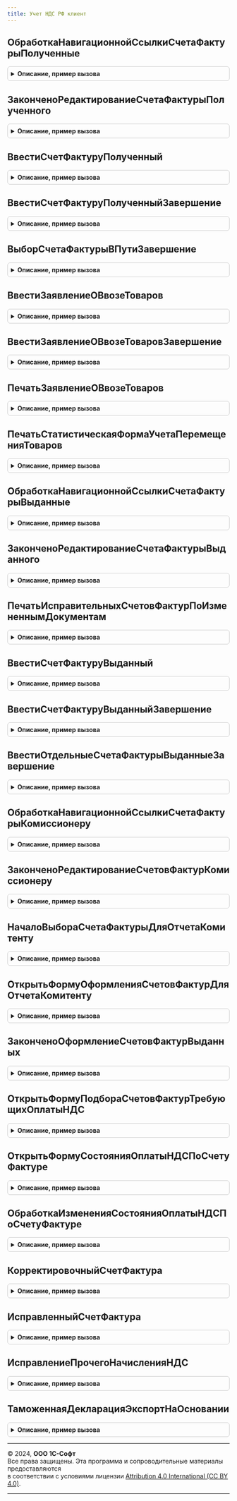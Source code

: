 ```yaml
---
title: Учет НДС РФ клиент
---
```



## ОбработкаНавигационнойСсылкиСчетаФактурыПолученные
<details style="margin: 1em 0; padding: 0.5em; border: 1px solid #ccc; border-radius: 6px;">

<summary style="font-weight: bold; cursor: pointer;">Описание, пример вызова</summary>

```bsl

// см. УчетНДСУПКлиент.ОбработкаНавигационнойСсылкиСчетаФактурыПолученные
Процедура ОбработкаНавигационнойСсылкиСчетаФактурыПолученные(Форма, НавигационнаяСсылка, СтандартнаяОбработка, ПараметрыРегистрации) Экспорт
```

Пример вызова
```bsl
УчетНДСРФКлиент.ОбработкаНавигационнойСсылкиСчетаФактурыПолученные(Форма, НавигационнаяСсылка, СтандартнаяОбработка, ПараметрыРегистрации) 
```
</details>

## ЗаконченоРедактированиеСчетаФактурыПолученного
<details style="margin: 1em 0; padding: 0.5em; border: 1px solid #ccc; border-radius: 6px;">

<summary style="font-weight: bold; cursor: pointer;">Описание, пример вызова</summary>

```bsl

// см. УчетНДСУПКлиент.ЗаконченоРедактированиеСчетаФактурыПолученного
Функция ЗаконченоРедактированиеСчетаФактурыПолученного(РезультатВыбора, ИсточникВыбора) Экспорт
```

Пример вызова
```bsl
Результат = УчетНДСРФКлиент.ЗаконченоРедактированиеСчетаФактурыПолученного(РезультатВыбора, ИсточникВыбора) 
```
</details>

## ВвестиСчетФактуруПолученный
<details style="margin: 1em 0; padding: 0.5em; border: 1px solid #ccc; border-radius: 6px;">

<summary style="font-weight: bold; cursor: pointer;">Описание, пример вызова</summary>

```bsl

// см. УчетНДСУПКлиент.ВвестиСчетФактуруПолученный
Процедура ВвестиСчетФактуруПолученный(Форма, ПараметрыРегистрации) Экспорт
```

Пример вызова
```bsl
УчетНДСРФКлиент.ВвестиСчетФактуруПолученный(Форма, ПараметрыРегистрации) 
```
</details>

## ВвестиСчетФактуруПолученныйЗавершение
<details style="margin: 1em 0; padding: 0.5em; border: 1px solid #ccc; border-radius: 6px;">

<summary style="font-weight: bold; cursor: pointer;">Описание, пример вызова</summary>

```bsl

Процедура ВвестиСчетФактуруПолученныйЗавершение(Результат, ДополнительныеПараметры) Экспорт
```

Пример вызова
```bsl
УчетНДСРФКлиент.ВвестиСчетФактуруПолученныйЗавершение(Результат, ДополнительныеПараметры) 
```
</details>

## ВыборСчетаФактурыВПутиЗавершение
<details style="margin: 1em 0; padding: 0.5em; border: 1px solid #ccc; border-radius: 6px;">

<summary style="font-weight: bold; cursor: pointer;">Описание, пример вызова</summary>

```bsl

Процедура ВыборСчетаФактурыВПутиЗавершение(Результат, ДополнительныеПараметры) Экспорт
```

Пример вызова
```bsl
УчетНДСРФКлиент.ВыборСчетаФактурыВПутиЗавершение(Результат, ДополнительныеПараметры) 
```
</details>

## ВвестиЗаявлениеОВвозеТоваров
<details style="margin: 1em 0; padding: 0.5em; border: 1px solid #ccc; border-radius: 6px;">

<summary style="font-weight: bold; cursor: pointer;">Описание, пример вызова</summary>

```bsl

// см. УчетНДСУПКлиент.ВвестиЗаявлениеОВвозеТоваров
Процедура ВвестиЗаявлениеОВвозеТоваров(Форма, ПараметрыРегистрации) Экспорт
```

Пример вызова
```bsl
УчетНДСРФКлиент.ВвестиЗаявлениеОВвозеТоваров(Форма, ПараметрыРегистрации) 
```
</details>

## ВвестиЗаявлениеОВвозеТоваровЗавершение
<details style="margin: 1em 0; padding: 0.5em; border: 1px solid #ccc; border-radius: 6px;">

<summary style="font-weight: bold; cursor: pointer;">Описание, пример вызова</summary>

```bsl

Процедура ВвестиЗаявлениеОВвозеТоваровЗавершение(Результат, ДополнительныеПараметры) Экспорт
```

Пример вызова
```bsl
УчетНДСРФКлиент.ВвестиЗаявлениеОВвозеТоваровЗавершение(Результат, ДополнительныеПараметры) 
```
</details>

## ПечатьЗаявлениеОВвозеТоваров
<details style="margin: 1em 0; padding: 0.5em; border: 1px solid #ccc; border-radius: 6px;">

<summary style="font-weight: bold; cursor: pointer;">Описание, пример вызова</summary>

```bsl

// Выводит печатную форму заявления о ввозе товаров из ЕАЭС.
//
// Параметры:
//  ОписаниеКоманды	 - Структура - структура с описанием команды.
//
// Возвращаемое значение:
//  Неопределено - ничего не возвращается.
//
Функция ПечатьЗаявлениеОВвозеТоваров(ОписаниеКоманды) Экспорт
```

Пример вызова
```bsl
Результат = УчетНДСРФКлиент.ПечатьЗаявлениеОВвозеТоваров(ОписаниеКоманды) 
```
</details>

## ПечатьСтатистическаяФормаУчетаПеремещенияТоваров
<details style="margin: 1em 0; padding: 0.5em; border: 1px solid #ccc; border-radius: 6px;">

<summary style="font-weight: bold; cursor: pointer;">Описание, пример вызова</summary>

```bsl

// Выводит печатную форму учета перемещения товаров документа "Заявление о ввозе товаров из ЕАЭС".
//
// Параметры:
//  ОписаниеКоманды	 - Структура - структура с описанием команды.
//
// Возвращаемое значение:
//  Неопределено - ничего не возвращается.
//
Функция ПечатьСтатистическаяФормаУчетаПеремещенияТоваров(ОписаниеКоманды) Экспорт
```

Пример вызова
```bsl
Результат = УчетНДСРФКлиент.ПечатьСтатистическаяФормаУчетаПеремещенияТоваров(ОписаниеКоманды) 
```
</details>

## ОбработкаНавигационнойСсылкиСчетаФактурыВыданные
<details style="margin: 1em 0; padding: 0.5em; border: 1px solid #ccc; border-radius: 6px;">

<summary style="font-weight: bold; cursor: pointer;">Описание, пример вызова</summary>

```bsl

// см. УчетНДСУПКлиент.ОбработкаНавигационнойСсылкиСчетаФактурыВыданные
Процедура ОбработкаНавигационнойСсылкиСчетаФактурыВыданные(Форма, НавигационнаяСсылка, СтандартнаяОбработка, ПараметрыРегистрации) Экспорт
```

Пример вызова
```bsl
УчетНДСРФКлиент.ОбработкаНавигационнойСсылкиСчетаФактурыВыданные(Форма, НавигационнаяСсылка, СтандартнаяОбработка, ПараметрыРегистрации) 
```
</details>

## ЗаконченоРедактированиеСчетаФактурыВыданного
<details style="margin: 1em 0; padding: 0.5em; border: 1px solid #ccc; border-radius: 6px;">

<summary style="font-weight: bold; cursor: pointer;">Описание, пример вызова</summary>

```bsl

// см. УчетНДСУПКлиент.ЗаконченоРедактированиеСчетаФактурыВыданного
Функция ЗаконченоРедактированиеСчетаФактурыВыданного(РезультатВыбора, ИсточникВыбора) Экспорт
```

Пример вызова
```bsl
Результат = УчетНДСРФКлиент.ЗаконченоРедактированиеСчетаФактурыВыданного(РезультатВыбора, ИсточникВыбора) 
```
</details>

## ПечатьИсправительныхСчетовФактурПоИзмененнымДокументам
<details style="margin: 1em 0; padding: 0.5em; border: 1px solid #ccc; border-radius: 6px;">

<summary style="font-weight: bold; cursor: pointer;">Описание, пример вызова</summary>

```bsl

// см. УчетНДСУПКлиент.ПечатьИсправительныхСчетовФактурПоИзмененнымДокументам
Процедура ПечатьИсправительныхСчетовФактурПоИзмененнымДокументам(ТаблицаИзмененныхДокументов, Форма) Экспорт
```

Пример вызова
```bsl
УчетНДСРФКлиент.ПечатьИсправительныхСчетовФактурПоИзмененнымДокументам(ТаблицаИзмененныхДокументов, Форма) 
```
</details>

## ВвестиСчетФактуруВыданный
<details style="margin: 1em 0; padding: 0.5em; border: 1px solid #ccc; border-radius: 6px;">

<summary style="font-weight: bold; cursor: pointer;">Описание, пример вызова</summary>

```bsl

// см. УчетНДСУПКлиент.ВвестиСчетФактуруВыданный
Процедура ВвестиСчетФактуруВыданный(Форма, ПараметрыРегистрации) Экспорт
```

Пример вызова
```bsl
УчетНДСРФКлиент.ВвестиСчетФактуруВыданный(Форма, ПараметрыРегистрации) 
```
</details>

## ВвестиСчетФактуруВыданныйЗавершение
<details style="margin: 1em 0; padding: 0.5em; border: 1px solid #ccc; border-radius: 6px;">

<summary style="font-weight: bold; cursor: pointer;">Описание, пример вызова</summary>

```bsl

Процедура ВвестиСчетФактуруВыданныйЗавершение(Результат, ДополнительныеПараметры) Экспорт
```

Пример вызова
```bsl
УчетНДСРФКлиент.ВвестиСчетФактуруВыданныйЗавершение(Результат, ДополнительныеПараметры) 
```
</details>

## ВвестиОтдельныеСчетаФактурыВыданныеЗавершение
<details style="margin: 1em 0; padding: 0.5em; border: 1px solid #ccc; border-radius: 6px;">

<summary style="font-weight: bold; cursor: pointer;">Описание, пример вызова</summary>

```bsl

Процедура ВвестиОтдельныеСчетаФактурыВыданныеЗавершение(РезультатВопроса, ДополнительныеПараметры) Экспорт
```

Пример вызова
```bsl
УчетНДСРФКлиент.ВвестиОтдельныеСчетаФактурыВыданныеЗавершение(РезультатВопроса, ДополнительныеПараметры) 
```
</details>

## ОбработкаНавигационнойСсылкиСчетаФактурыКомиссионеру
<details style="margin: 1em 0; padding: 0.5em; border: 1px solid #ccc; border-radius: 6px;">

<summary style="font-weight: bold; cursor: pointer;">Описание, пример вызова</summary>

```bsl

// см. УчетНДСУПКлиент.ОбработкаНавигационнойСсылкиСчетаФактурыКомиссионеру
Процедура ОбработкаНавигационнойСсылкиСчетаФактурыКомиссионеру(Форма, НавигационнаяСсылка, СтандартнаяОбработка, ПараметрыРегистрации) Экспорт
```

Пример вызова
```bsl
УчетНДСРФКлиент.ОбработкаНавигационнойСсылкиСчетаФактурыКомиссионеру(Форма, НавигационнаяСсылка, СтандартнаяОбработка, ПараметрыРегистрации) 
```
</details>

## ЗаконченоРедактированиеСчетовФактурКомиссионеру
<details style="margin: 1em 0; padding: 0.5em; border: 1px solid #ccc; border-radius: 6px;">

<summary style="font-weight: bold; cursor: pointer;">Описание, пример вызова</summary>

```bsl

// см. УчетНДСУПКлиент.ЗаконченоРедактированиеСчетовФактурКомиссионеру
Функция ЗаконченоРедактированиеСчетовФактурКомиссионеру(РезультатВыбора, ИсточникВыбора) Экспорт
```

Пример вызова
```bsl
Результат = УчетНДСРФКлиент.ЗаконченоРедактированиеСчетовФактурКомиссионеру(РезультатВыбора, ИсточникВыбора) 
```
</details>

## НачалоВыбораСчетаФактурыДляОтчетаКомитенту
<details style="margin: 1em 0; padding: 0.5em; border: 1px solid #ccc; border-radius: 6px;">

<summary style="font-weight: bold; cursor: pointer;">Описание, пример вызова</summary>

```bsl

// см. УчетНДСУПКлиент.НачалоВыбораСчетаФактурыДляОтчетаКомитенту
Процедура НачалоВыбораСчетаФактурыДляОтчетаКомитенту(Элемент, ПараметрыВыбора, СтандартнаяОбработка) Экспорт
```

Пример вызова
```bsl
УчетНДСРФКлиент.НачалоВыбораСчетаФактурыДляОтчетаКомитенту(Элемент, ПараметрыВыбора, СтандартнаяОбработка) 
```
</details>

## ОткрытьФормуОформленияСчетовФактурДляОтчетаКомитенту
<details style="margin: 1em 0; padding: 0.5em; border: 1px solid #ccc; border-radius: 6px;">

<summary style="font-weight: bold; cursor: pointer;">Описание, пример вызова</summary>

```bsl

// см. УчетНДСУПКлиент.ОткрытьФормуОформленияСчетовФактурДляОтчетаКомитенту
Процедура ОткрытьФормуОформленияСчетовФактурДляОтчетаКомитенту(ПараметрыФормы, ФормаВладелец) Экспорт
```

Пример вызова
```bsl
УчетНДСРФКлиент.ОткрытьФормуОформленияСчетовФактурДляОтчетаКомитенту(ПараметрыФормы, ФормаВладелец) 
```
</details>

## ЗаконченоОформлениеСчетовФактурВыданных
<details style="margin: 1em 0; padding: 0.5em; border: 1px solid #ccc; border-radius: 6px;">

<summary style="font-weight: bold; cursor: pointer;">Описание, пример вызова</summary>

```bsl

// см. УчетНДСУПКлиент.ЗаконченоОформлениеСчетовФактурВыданных
Функция ЗаконченоОформлениеСчетовФактурВыданных(РезультатВыбора, ИсточникВыбора) Экспорт
```

Пример вызова
```bsl
Результат = УчетНДСРФКлиент.ЗаконченоОформлениеСчетовФактурВыданных(РезультатВыбора, ИсточникВыбора) 
```
</details>

## ОткрытьФормуПодбораСчетовФактурТребующихОплатыНДС
<details style="margin: 1em 0; padding: 0.5em; border: 1px solid #ccc; border-radius: 6px;">

<summary style="font-weight: bold; cursor: pointer;">Описание, пример вызова</summary>

```bsl

// см. УчетНДСУПКлиент.ОткрытьФормуПодбораСчетовФактурТребующихОплатыНДС
Процедура ОткрытьФормуПодбораСчетовФактурТребующихОплатыНДС(ПараметрыПодбора, ОповещениеОПодборе) Экспорт
```

Пример вызова
```bsl
УчетНДСРФКлиент.ОткрытьФормуПодбораСчетовФактурТребующихОплатыНДС(ПараметрыПодбора, ОповещениеОПодборе) 
```
</details>

## ОткрытьФормуСостоянияОплатыНДСПоСчетуФактуре
<details style="margin: 1em 0; padding: 0.5em; border: 1px solid #ccc; border-radius: 6px;">

<summary style="font-weight: bold; cursor: pointer;">Описание, пример вызова</summary>

```bsl

// см. УчетНДСУПКлиент.ОткрытьФормуСостоянияОплатыНДСПоСчетуФактуре
Процедура ОткрытьФормуСостоянияОплатыНДСПоСчетуФактуре(СчетФактура, ФормаВладелец) Экспорт
```

Пример вызова
```bsl
УчетНДСРФКлиент.ОткрытьФормуСостоянияОплатыНДСПоСчетуФактуре(СчетФактура, ФормаВладелец) 
```
</details>

## ОбработкаИзмененияСостоянияОплатыНДСПоСчетуФактуре
<details style="margin: 1em 0; padding: 0.5em; border: 1px solid #ccc; border-radius: 6px;">

<summary style="font-weight: bold; cursor: pointer;">Описание, пример вызова</summary>

```bsl

// см. УчетНДСУПКлиент.ОбработкаИзмененияСостоянияОплатыНДСПоСчетуФактуре
Процедура ОбработкаИзмененияСостоянияОплатыНДСПоСчетуФактуре(ИсточникВыбора, ТекстСостояния, КомандаСостояния) Экспорт
```

Пример вызова
```bsl
УчетНДСРФКлиент.ОбработкаИзмененияСостоянияОплатыНДСПоСчетуФактуре(ИсточникВыбора, ТекстСостояния, КомандаСостояния) 
```
</details>

## КорректировочныйСчетФактура
<details style="margin: 1em 0; padding: 0.5em; border: 1px solid #ccc; border-radius: 6px;">

<summary style="font-weight: bold; cursor: pointer;">Описание, пример вызова</summary>

```bsl

Процедура КорректировочныйСчетФактура(МассивСсылок, ПараметрыВыполнения) Экспорт
```

Пример вызова
```bsl
УчетНДСРФКлиент.КорректировочныйСчетФактура(МассивСсылок, ПараметрыВыполнения) 
```
</details>

## ИсправленныйСчетФактура
<details style="margin: 1em 0; padding: 0.5em; border: 1px solid #ccc; border-radius: 6px;">

<summary style="font-weight: bold; cursor: pointer;">Описание, пример вызова</summary>

```bsl

Процедура ИсправленныйСчетФактура(МассивСсылок, ПараметрыВыполнения) Экспорт
```

Пример вызова
```bsl
УчетНДСРФКлиент.ИсправленныйСчетФактура(МассивСсылок, ПараметрыВыполнения) 
```
</details>

## ИсправлениеПрочегоНачисленияНДС
<details style="margin: 1em 0; padding: 0.5em; border: 1px solid #ccc; border-radius: 6px;">

<summary style="font-weight: bold; cursor: pointer;">Описание, пример вызова</summary>

```bsl

Процедура ИсправлениеПрочегоНачисленияНДС(МассивСсылок, ПараметрыВыполнения) Экспорт
```

Пример вызова
```bsl
УчетНДСРФКлиент.ИсправлениеПрочегоНачисленияНДС(МассивСсылок, ПараметрыВыполнения) 
```
</details>

## ТаможеннаяДекларацияЭкспортНаОсновании
<details style="margin: 1em 0; padding: 0.5em; border: 1px solid #ccc; border-radius: 6px;">

<summary style="font-weight: bold; cursor: pointer;">Описание, пример вызова</summary>

```bsl

Процедура ТаможеннаяДекларация Экспорт
```

Пример вызова
```bsl
УчетНДСРФКлиент.ТаможеннаяДекларацияЭкспортНаОсновании(МассивСсылок, ПараметрыВыполнения) 
```
</details>

---

© 2024, **ООО 1С-Софт**  
Все права защищены. Эта программа и сопроводительные материалы предоставляются  
в соответствии с условиями лицензии [Attribution 4.0 International (CC BY 4.0)](https://creativecommons.org/licenses/by/4.0/legalcode).

---
